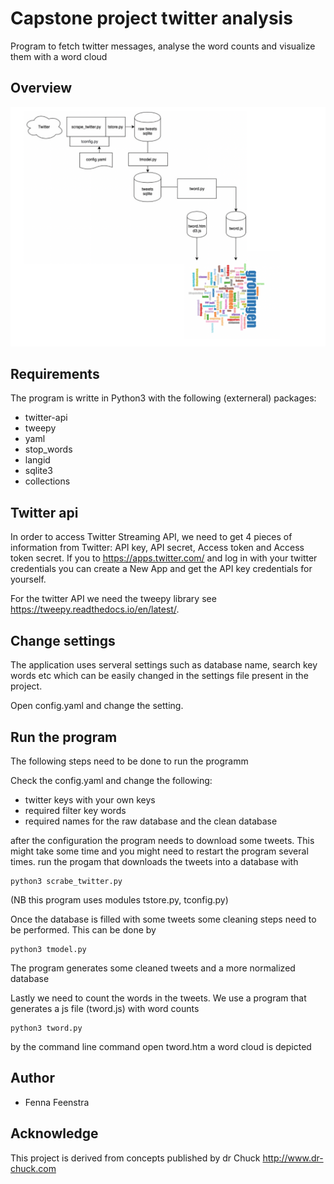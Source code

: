 # Capstone project twitter analysis

Program to fetch twitter messages, analyse the word counts and visualize them with a word cloud

## Overview

![Workflow overview](schema.png)

## Requirements
The program is writte in Python3 with the following (externeral) packages:

* twitter-api
* tweepy
* yaml
* stop_words
* langid
* sqlite3
* collections

## Twitter api
In order to access Twitter Streaming API, we need to get 4 pieces of information from Twitter: API key, API secret, Access token and Access token secret. If you to https://apps.twitter.com/ and log in with your twitter credentials you can create a New App and get the API key credentials for yourself.

For the twitter API we need the tweepy library see https://tweepy.readthedocs.io/en/latest/.

## Change settings
The application uses serveral settings such as database name, search key words etc which can be easily changed in the settings file present in the project.

Open config.yaml and change the setting.

## Run the program

The following steps need to be done to run the programm

Check the config.yaml and change the following:
* twitter keys with your own keys
* required filter key words
* required names for the raw database and the clean database

after the configuration the program needs to download some tweets. This might take some time
and you might need to restart the program several times.
run the progam that downloads the tweets into a database with

    python3 scrabe_twitter.py

(NB this program uses modules tstore.py, tconfig.py)

Once the database is filled with some tweets some cleaning steps need to be performed. This can be done by

    python3 tmodel.py

The program generates some cleaned tweets and a more normalized database

Lastly we need to count the words in the tweets. We use a program that generates a js file (tword.js)
with word counts

    python3 tword.py

by the command line command open tword.htm a word cloud is depicted

## Author
* Fenna Feenstra

## Acknowledge

This project is derived from concepts published by dr Chuck http://www.dr-chuck.com
